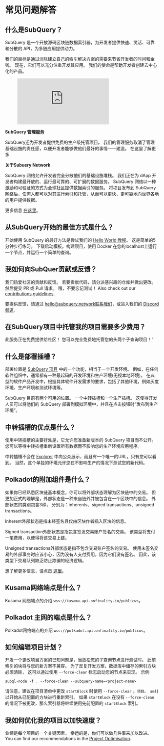 # 常见问题解答

## 什么是SubQuery？

SubQuery 是一个开放源码区块链数据索引器，为开发者提供快速、灵活、可靠和分散的 API，为多链应用提供动力。

我们的目标是通过消除建立自己的索引解决方案的需要来节省开发者的时间和金钱。 现在，它们可以充分注重开发其应用。 我们的使命是帮助开发者创建去中心化的产品。

<figure class="video_container">
<iframe src="https://www.youtube.com/embed/gCpVz_mkWdo" title="介绍SubQuery网络：" frameborder="0" allow="accelerometer; autoplay; clipboard-write; encrypted-media; gyroscope; picture-in-picture" allowfullscree="true"></iframe>
</figure>

**SubQuery 管理服务**

SubQuery还为开发者提供免费的生产级托管项目。 我们的管理服务取消了管理基础设施的责任感，以便开发者能够做他们最好的事情——建造。 在这里了解更多 [](/run_publish/publish.md)

**关于Subuery Network**

SubQuery 网络允许开发者完全分散他们的基础设施堆栈。 我们正在为 dApp 开发者构建最开放的、运行最可靠的、可扩展的数据服务。 SubQuery 网络以一种激励和可验证的方式为全球社区提供数据索引的服务。 将项目发布到 SubQuery 网络后，任何人都可以对其进行索引和托管，从而可以更快、更可靠地向世界各地的用户提供数据。

更多信息 [在这里](/subquery_network/introduction.md)。

## 从SubQuery开始的最佳方式是什么？

开始使用 SubQuery 的最好方法是尝试我们的 [Hello World 教程](/assets/pdf/Hello_World_Lab.pdf)。 这是简单的5分钟步行练习。 下载启动模板，构建项目，使用 Docker 在您的localhost上运行一个节点，并运行一个简单的查询。

## 我如何向SubQuer贡献或反馈？

我们热爱社区的贡献和反馈。 若要贡献代码，请分派感兴趣的仓库并做出更改。 然后提交 PR 或 Pull 请求。 哦，不要忘记测试！ Also check out our [contributions guidelines](../miscellaneous/contributing.html).

要提供反馈，请通过 hello@subquery.network联系我们，或进入我们的 [Discord 频道](https://discord.com/invite/78zg8aBSMG).

## 在SubQuery项目中托管我的项目需要多少费用？

此服务正在免费提供给社区！ 您可以完全免费地托管您的头两个子查询项目！”

## 什么是部署插槽？

部署位置是 [SubQuery 项目](https://project.subquery.network) 中的一个功能，相当于一个开发环境。 例如，在任何软件组织中，通常都有一种最起码的开发环境和生产环境(无视本地环境)。 在典型的软件产品开发中，根据具体软件开发需求的要求，包括了其他环境，例如灰度环境、生产环境和测试环境等。

SubQuery 目前有两个可用的位置。 一个中转插槽和一个生产插槽。 这使得开发人员可以将他们的 SubQuery 部署到模拟环境中，并且在点击按钮时“发布到生产环境”。

## 中转插槽的优点是什么？

使用中转插槽的主要好处是，它允许您准备新版本的 SubQuery 项目而不公开。 您可以等待中转插槽重新设置所有数据而不影响您的生产环境应用程序。

中转插槽不会在 [Explorer](https://explorer.subquery.network/) 中向公众展示，而且有一个唯一的URL，只有您可以看到。 当然，这个单独的环境允许您在不影响生产的情况下测试您的新代码。

## Polkadot的附加组件是什么？

如果你已经熟悉区块链基本概念，你可以将外部状态理解为区块链中的交易。 但更加正式的理解是，外部状态是一种来自链外并被包含在一个区块中的信息。 外部状态的类别包含3种， 分别为：inherents、signed transactions、unsigned transactions。

Inherent外部状态是指未经签名且仅由区块作者插入区块的信息。

Signed transaction外部状态是指包含签发交易账户签名的交易。 该类型将支付一笔费用，以使得将该交易上链。

Unsigned transactions外部状态是指不包含交易账户签名的交易。 使用未签名交易的外部事务时应该小心，因为没有人支付费用，因为它们没有签名。 因此，该类型下交易队列缺乏防止欺骗的经济逻辑。

想了解更多信息，请点击 [这里](https://substrate.dev/docs/en/knowledgebase/learn-substrate/extrinsics)。

## Kusama网络端点是什么？

Kusama 网络端点的介绍 `wss://kusama.api.onfinality.io/publicws`。

## Polkadot 主网的端点是什么？

Polkadot网络端点的介绍 `wss://polkadot.api.onfinality.io/publicws`。

## 如何编辑项目计划？

开发一个更改项目方案的已知问题是，当放松您的子查询节点进行测试时。 此前索引的块将与您的新方案不兼容。 为了反复开发方案，数据库中储存的索引方块必须清除， 这可以通过使用 `--force-clear` 标志启动您的节点来实现。 示例

```shell
subql-node -f . --force-clean --subquery-name=<project-name>
```

请注意，建议在项目清单中更改 `startBlock` 时使用 `--force-clear` 。`项目。 aml`) 以开始从已配置的方块进行重新索引。 如果 `startBlock` 在没有 `--force-clean` 的情况下被更改，那么索引器将继续使用先前配置的 `startBlock` 索引。

## 我如何优化我的项目以加快速度？

业绩是每个项目的一个关键因素。 幸运的是，你们可以做几件事来加以改进。 You can find our recommendations in the [Project Optimisation](../build/optimisation.md).

